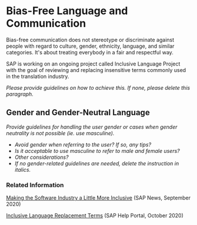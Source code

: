 # Bias-Free Language and Communication

Bias-free communication does not stereotype or discriminate against people with regard to culture, gender, ethnicity, language, and similar categories. It's about treating everybody in a fair and respectful way.

SAP is working on an ongoing project called Inclusive Language Project with the goal of reviewing and replacing insensitive terms commonly used in the translation industry.

*Please provide guidelines on how to achieve this. If none, please delete this paragraph.*

## Gender and Gender-Neutral Language
*Provide guidelines for handling the user gender or cases when gender neutrality is not possible (ie. use masculine).*

* *Avoid gender when referring to the user? If so, any tips?*
* *Is it acceptable to use masculine to refer to male and female users?*
* *Other considerations?*
* *If no gender-related guidelines are needed, delete the instruction in italics.*

### Related Information

[Making the Software Industry a Little More Inclusive](https://news.sap.com/2020/09/inclusive-language-more-inclusive-software-industry/) (SAP News, September 2020)

[Inclusive Language Replacement Terms](https://help.sap.com/doc/b0322267728e48a28b0c8ee7dd1ab4c7/1.0/en-US/Inclusive%20Language%20Guidelines.pdf) (SAP Help Portal, October 2020)